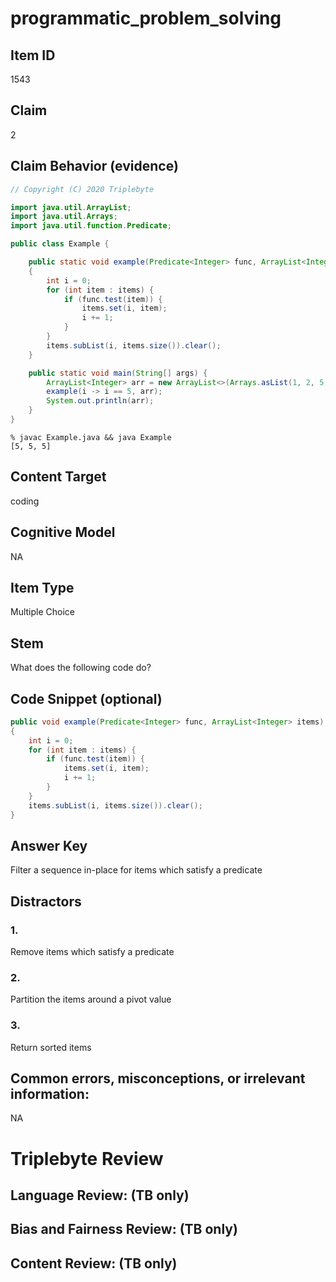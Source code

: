 # programmatic_problem_solving

## Item ID
1543

## Claim
2

## Claim Behavior (evidence)
```java
// Copyright (C) 2020 Triplebyte

import java.util.ArrayList;
import java.util.Arrays;
import java.util.function.Predicate;

public class Example {

	public static void example(Predicate<Integer> func, ArrayList<Integer> items)
	{
		int i = 0;
		for (int item : items) {
			if (func.test(item)) {
				items.set(i, item);
				i += 1;
			}
		}
		items.subList(i, items.size()).clear();
	}

	public static void main(String[] args) {
		ArrayList<Integer> arr = new ArrayList<>(Arrays.asList(1, 2, 5, 5, 5, 1));
		example(i -> i == 5, arr);
		System.out.println(arr);
	}
}
```
```
% javac Example.java && java Example
[5, 5, 5]
```

## Content Target
coding

## Cognitive Model
NA

## Item Type
Multiple Choice

## Stem
What does the following code do?

## Code Snippet (optional)
```java
public void example(Predicate<Integer> func, ArrayList<Integer> items)
{
	int i = 0;
	for (int item : items) {
		if (func.test(item)) {
			items.set(i, item);
			i += 1;
		}
	}
	items.subList(i, items.size()).clear();
}
```

## Answer Key
Filter a sequence in-place for items which satisfy a predicate

## Distractors

### 1.
Remove items which satisfy a predicate

### 2.
Partition the items around a pivot value

### 3.
Return sorted items

## Common errors, misconceptions, or irrelevant information:
NA

# Triplebyte Review


## Language Review: (TB only)


## Bias and Fairness Review: (TB only)


## Content Review: (TB only)


